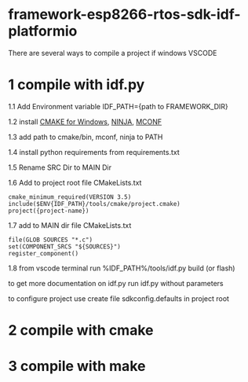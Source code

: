 # framework-esp8266-rtos-sdk-idf-platformio
There are several ways to compile a project if windows
VSCODE 

# 1 compile with idf.py

1.1 Add Environment variable IDF_PATH={path to FRAMEWORK_DIR}

1.2 install [CMAKE for Windows](https://cmake.org/download/), [NINJA](https://github.com/ninja-build/ninja/releases), [MCONF](https://github.com/espressif/kconfig-frontends/releases/)

1.3 add path to cmake/bin, mconf, ninja to PATH

1.4 install python requirements from requirements.txt

1.5 Rename SRC Dir to MAIN Dir

1.6 Add to project root file CMakeLists.txt
```
cmake_minimum_required(VERSION 3.5)
include($ENV{IDF_PATH}/tools/cmake/project.cmake)
project({project-name})
```

1.7 add to MAIN dir file CMakeLists.txt
```
file(GLOB SOURCES "*.c")
set(COMPONENT_SRCS "${SOURCES}")
register_component()
```

1.8 from vscode terminal run %IDF_PATH%/tools/idf.py build (or flash)

to get more documentation on idf.py run idf.py without parameters

to configure project use create file sdkconfig.defaults in project root



# 2 compile with cmake

# 3 compile with make
